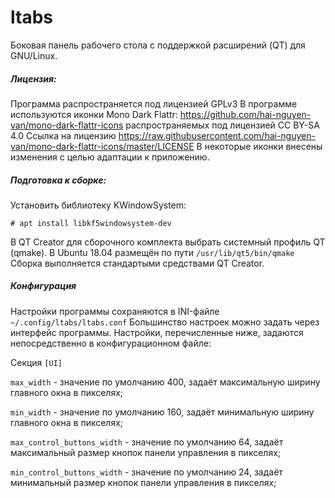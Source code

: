 # ltabs
Боковая панель рабочего стола с поддержкой расширений (QT) для GNU/Linux.

##### Лицензия:
Программа распространяется под лицензией GPLv3
В программе используются иконки Mono Dark Flattr:
https://github.com/hai-nguyen-van/mono-dark-flattr-icons
распространяемых под лицензией CC BY-SA 4.0
Ссылка на лицензию https://raw.githubusercontent.com/hai-nguyen-van/mono-dark-flattr-icons/master/LICENSE
В некоторые иконки внесены изменения с целью адаптации к приложению.

##### Подготовка к сборке:
Установить библиотеку KWindowSystem:
```
# apt install libkf5windowsystem-dev
```
В QT Creator для сборочного комплекта выбрать системный профиль QT (qmake). В Ubuntu 18.04 размещён по пути `/usr/lib/qt5/bin/qmake`
Сборка выполняется стандартыми средствами QT Creator.

##### Конфигурация
Настройки программы сохраняются в INI-файле `~/.config/ltabs/ltabs.conf`
Большинство настроек можно задать через интерфейс программы. Настройки, перечисленные ниже, задаются непосредственно в конфигурационном файле:

Секция `[UI]`

`max_width` - значение по умолчанию 400, задаёт максимальную ширину главного окна в пикселях;

`min_width` - значение по умолчанию 160, задаёт минимальную ширину главного окна в пикселях;

`max_control_buttons_width` - значение по умолчанию 64, задаёт максимальный размер кнопок панели управления в пикселях;

`min_control_buttons_width` - значение по умолчанию 24, задаёт минимальный размер кнопок панели управления в пикселях;
